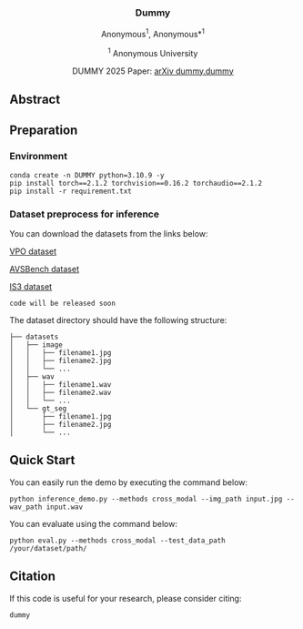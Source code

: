 <div align="center">
<h3>Dummy</h3>

Anonymous<sup>1</sup>, Anonymous*<sup>1</sup>

<sup>1</sup>  Anonymous University

DUMMY 2025 Paper: [arXiv dummy.dummy](about:blank)

<div align="left">

## Abstract


## Preparation


### Environment

    conda create -n DUMMY python=3.10.9 -y
    pip install torch==2.1.2 torchvision==0.16.2 torchaudio==2.1.2
    pip install -r requirement.txt

### Dataset preprocess for inference

You can download the datasets from the links below:

[VPO dataset](https://github.com/cyh-0/CAVP)

[AVSBench dataset](https://github.com/OpenNLPLab/AVSBench)

[IS3 dataset](https://github.com/kaistmm/SSLalignment)


    code will be released soon

The dataset directory should have the following structure:

    ├── datasets
    │   ├── image
    │   │   ├── filename1.jpg
    │   │   ├── filename2.jpg
    │   │   └── ...
    │   ├── wav
    │   │   ├── filename1.wav
    │   │   ├── filename2.wav
    │   │   └── ...
    │   └── gt_seg
    │       ├── filename1.jpg
    │       ├── filename2.jpg
    │       └── ...



## Quick Start


You can easily run the demo by executing the command below:

    python inference_demo.py --methods cross_modal --img_path input.jpg --wav_path input.wav 

You can evaluate using the command below:

    python eval.py --methods cross_modal --test_data_path /your/dataset/path/


## Citation

If this code is useful for your research, please consider citing:

    dummy
